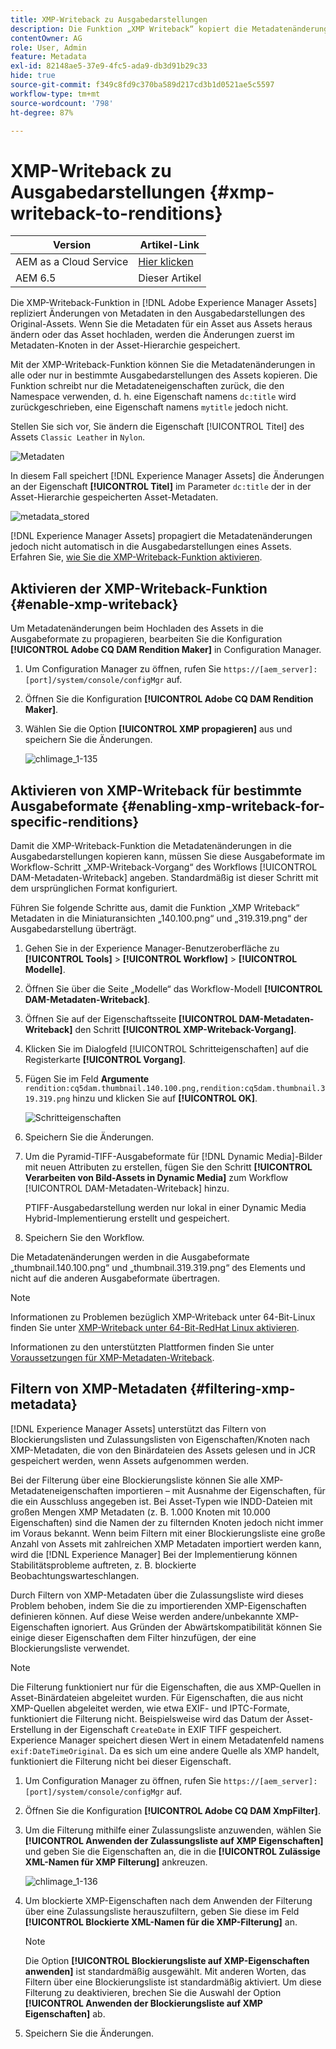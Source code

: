 ```yaml
---
title: XMP-Writeback zu Ausgabedarstellungen
description: Die Funktion „XMP Writeback“ kopiert die Metadatenänderungen in alle oder nur in bestimmte Ausgabedarstellungen des Assets.
contentOwner: AG
role: User, Admin
feature: Metadata
exl-id: 82148ae5-37e9-4fc5-ada9-db3d91b29c33
hide: true
source-git-commit: f349c8fd9c370ba589d217cd3b1d0521ae5c5597
workflow-type: tm+mt
source-wordcount: '798'
ht-degree: 87%

---
```


# XMP-Writeback zu Ausgabedarstellungen {#xmp-writeback-to-renditions}

| Version | Artikel-Link |
| -------- | ---------------------------- |
| AEM as a Cloud Service | [Hier klicken](https://experienceleague.adobe.com/docs/experience-manager-cloud-service/content/assets/admin/xmp-metadata.html?lang=de) |
| AEM 6.5 | Dieser Artikel |

Die XMP-Writeback-Funktion in [!DNL Adobe Experience Manager Assets] repliziert Änderungen von Metadaten in den Ausgabedarstellungen des Original-Assets. Wenn Sie die Metadaten für ein Asset aus Assets heraus ändern oder das Asset hochladen, werden die Änderungen zuerst im Metadaten-Knoten in der Asset-Hierarchie gespeichert.

Mit der XMP-Writeback-Funktion können Sie die Metadatenänderungen in alle oder nur in bestimmte Ausgabedarstellungen des Assets kopieren. Die Funktion schreibt nur die Metadateneigenschaften zurück, die den Namespace verwenden, d. h. eine Eigenschaft namens `dc:title` wird zurückgeschrieben, eine Eigenschaft namens `mytitle` jedoch nicht.

Stellen Sie sich vor, Sie ändern die Eigenschaft [!UICONTROL Titel] des Assets `Classic Leather` in `Nylon`.

![Metadaten](assets/metadata.png)

In diesem Fall speichert [!DNL Experience Manager Assets] die Änderungen an der Eigenschaft **[!UICONTROL Titel]** im Parameter `dc:title` der in der Asset-Hierarchie gespeicherten Asset-Metadaten.

![metadata_stored](assets/metadata_stored.png)

[!DNL Experience Manager Assets] propagiert die Metadatenänderungen jedoch nicht automatisch in die Ausgabedarstellungen eines Assets. Erfahren Sie, [wie Sie die XMP-Writeback-Funktion aktivieren](#enable-xmp-writeback).

## Aktivieren der XMP-Writeback-Funktion {#enable-xmp-writeback}

Um Metadatenänderungen beim Hochladen des Assets in die Ausgabeformate zu propagieren, bearbeiten Sie die Konfiguration **[!UICONTROL Adobe CQ DAM Rendition Maker]** in Configuration Manager.

1. Um Configuration Manager zu öffnen, rufen Sie `https://[aem_server]:[port]/system/console/configMgr` auf.
1. Öffnen Sie die Konfiguration **[!UICONTROL Adobe CQ DAM Rendition Maker]**.
1. Wählen Sie die Option **[!UICONTROL XMP propagieren]** aus und speichern Sie die Änderungen.

   ![chlimage_1-135](assets/chlimage_1-346.png)

## Aktivieren von XMP-Writeback für bestimmte Ausgabeformate {#enabling-xmp-writeback-for-specific-renditions}

Damit die XMP-Writeback-Funktion die Metadatenänderungen in die Ausgabedarstellungen kopieren kann, müssen Sie diese Ausgabeformate im Workflow-Schritt „XMP-Writeback-Vorgang“ des Workflows [!UICONTROL DAM-Metadaten-Writeback] angeben. Standardmäßig ist dieser Schritt mit dem ursprünglichen Format konfiguriert.

Führen Sie folgende Schritte aus, damit die Funktion „XMP Writeback“ Metadaten in die Miniaturansichten „140.100.png“ und „319.319.png“ der Ausgabedarstellung überträgt.

1. Gehen Sie in der Experience Manager-Benutzeroberfläche zu **[!UICONTROL Tools]** > **[!UICONTROL Workflow]** > **[!UICONTROL Modelle]**.
1. Öffnen Sie über die Seite „Modelle“ das Workflow-Modell **[!UICONTROL DAM-Metadaten-Writeback]**.
1. Öffnen Sie auf der Eigenschaftsseite **[!UICONTROL DAM-Metadaten-Writeback]** den Schritt **[!UICONTROL XMP-Writeback-Vorgang]**.
1. Klicken Sie im Dialogfeld [!UICONTROL Schritteigenschaften] auf die Registerkarte **[!UICONTROL Vorgang]**.
1. Fügen Sie im Feld **Argumente** `rendition:cq5dam.thumbnail.140.100.png,rendition:cq5dam.thumbnail.319.319.png` hinzu und klicken Sie auf **[!UICONTROL OK]**.

   ![Schritteigenschaften](assets/step_properties.png)

1. Speichern Sie die Änderungen.
1. Um die Pyramid-TIFF-Ausgabeformate für [!DNL Dynamic Media]-Bilder mit neuen Attributen zu erstellen, fügen Sie den Schritt **[!UICONTROL Verarbeiten von Bild-Assets in Dynamic Media]** zum Workflow [!UICONTROL DAM-Metadaten-Writeback] hinzu.

   PTIFF-Ausgabedarstellung werden nur lokal in einer Dynamic Media Hybrid-Implementierung erstellt und gespeichert.

1. Speichern Sie den Workflow.

Die Metadatenänderungen werden in die Ausgabeformate „thumbnail.140.100.png“ und „thumbnail.319.319.png“ des Elements und nicht auf die anderen Ausgabeformate übertragen.

>[!NOTE]
>
>Informationen zu Problemen bezüglich XMP-Writeback unter 64-Bit-Linux finden Sie unter [XMP-Writeback unter 64-Bit-RedHat Linux aktivieren](https://helpx.adobe.com/de/experience-manager/kb/enable-xmp-write-back-64-bit-redhat.html).
>
>Informationen zu den unterstützten Plattformen finden Sie unter [Voraussetzungen für XMP-Metadaten-Writeback](/help/sites-deploying/technical-requirements.md#requirements-for-aem-assets-xmp-metadata-write-back).

## Filtern von XMP-Metadaten {#filtering-xmp-metadata}

[!DNL Experience Manager Assets] unterstützt das Filtern von Blockierungslisten und Zulassungslisten von Eigenschaften/Knoten nach XMP-Metadaten, die von den Binärdateien des Assets gelesen und in JCR gespeichert werden, wenn Assets aufgenommen werden.

Bei der Filterung über eine Blockierungsliste können Sie alle XMP-Metadateneigenschaften importieren – mit Ausnahme der Eigenschaften, für die ein Ausschluss angegeben ist. Bei Asset-Typen wie INDD-Dateien mit großen Mengen XMP Metadaten (z. B. 1.000 Knoten mit 10.000 Eigenschaften) sind die Namen der zu filternden Knoten jedoch nicht immer im Voraus bekannt. Wenn beim Filtern mit einer Blockierungsliste eine große Anzahl von Assets mit zahlreichen XMP Metadaten importiert werden kann, wird die [!DNL Experience Manager] Bei der Implementierung können Stabilitätsprobleme auftreten, z. B. blockierte Beobachtungswarteschlangen.

Durch Filtern von XMP-Metadaten über die Zulassungsliste wird dieses Problem behoben, indem Sie die zu importierenden XMP-Eigenschaften definieren können. Auf diese Weise werden andere/unbekannte XMP-Eigenschaften ignoriert. Aus Gründen der Abwärtskompatibilität können Sie einige dieser Eigenschaften dem Filter hinzufügen, der eine Blockierungsliste verwendet.

>[!NOTE]
>
>Die Filterung funktioniert nur für die Eigenschaften, die aus XMP-Quellen in Asset-Binärdateien abgeleitet wurden. Für Eigenschaften, die aus nicht XMP-Quellen abgeleitet werden, wie etwa EXIF- und IPTC-Formate, funktioniert die Filterung nicht. Beispielsweise wird das Datum der Asset-Erstellung in der Eigenschaft `CreateDate` in EXIF TIFF gespeichert. Experience Manager speichert diesen Wert in einem Metadatenfeld namens `exif:DateTimeOriginal`. Da es sich um eine andere Quelle als XMP handelt, funktioniert die Filterung nicht bei dieser Eigenschaft.

1. Um Configuration Manager zu öffnen, rufen Sie `https://[aem_server]:[port]/system/console/configMgr` auf.
1. Öffnen Sie die Konfiguration **[!UICONTROL Adobe CQ DAM XmpFilter]**.
1. Um die Filterung mithilfe einer Zulassungsliste anzuwenden, wählen Sie **[!UICONTROL Anwenden der Zulassungsliste auf XMP Eigenschaften]** und geben Sie die Eigenschaften an, die in die **[!UICONTROL Zulässige XML-Namen für XMP Filterung]** ankreuzen.

   ![chlimage_1-136](assets/chlimage_1-347.png)

1. Um blockierte XMP-Eigenschaften nach dem Anwenden der Filterung über eine Zulassungsliste herauszufiltern, geben Sie diese im Feld **[!UICONTROL Blockierte XML-Namen für die XMP-Filterung]** an.

   >[!NOTE]
   >
   >Die Option **[!UICONTROL Blockierungsliste auf XMP-Eigenschaften anwenden]** ist standardmäßig ausgewählt. Mit anderen Worten, das Filtern über eine Blockierungsliste ist standardmäßig aktiviert. Um diese Filterung zu deaktivieren, brechen Sie die Auswahl der Option **[!UICONTROL Anwenden der Blockierungsliste auf XMP Eigenschaften]** ab.

1. Speichern Sie die Änderungen.
